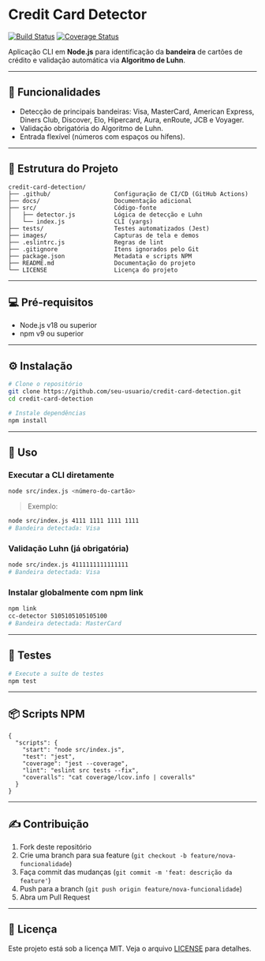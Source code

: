 # Credit Card Detector

[![Build Status](https://img.shields.io/github/actions/workflow/status/nasseralm/credit-card-detection/ci.yml?branch=main)](https://github.com/nasseralm/credit-card-detection/actions/workflows/ci.yml)
[![Coverage Status](https://img.shields.io/coveralls/github/nasseralm/credit-card-detection)](https://coveralls.io/github/nasseralm/credit-card-detection)

Aplicação CLI em **Node.js** para identificação da **bandeira** de cartões de crédito e validação automática via **Algoritmo de Luhn**.

---

## 🚀 Funcionalidades

- Detecção de principais bandeiras: Visa, MasterCard, American Express, Diners Club, Discover, Elo, Hipercard, Aura, enRoute, JCB e Voyager.
- Validação obrigatória do Algoritmo de Luhn.
- Entrada flexível (números com espaços ou hífens).

---

## 📁 Estrutura do Projeto

```text
credit-card-detection/
├── .github/                  Configuração de CI/CD (GitHub Actions)
├── docs/                     Documentação adicional
├── src/                      Código-fonte
│   ├── detector.js           Lógica de detecção e Luhn
│   └── index.js              CLI (yargs)
├── tests/                    Testes automatizados (Jest)
├── images/                   Capturas de tela e demos
├── .eslintrc.js              Regras de lint
├── .gitignore                Itens ignorados pelo Git
├── package.json              Metadata e scripts NPM
├── README.md                 Documentação do projeto
└── LICENSE                   Licença do projeto
```

---

## 💻 Pré-requisitos

- Node.js v18 ou superior
- npm v9 ou superior

---

## ⚙️ Instalação

```bash
# Clone o repositório
git clone https://github.com/seu-usuario/credit-card-detection.git
cd credit-card-detection

# Instale dependências
npm install
```  

---

## 🚀 Uso

### Executar a CLI diretamente

```bash
node src/index.js <número-do-cartão>
```

> Exemplo:

```bash
node src/index.js 4111 1111 1111 1111
# Bandeira detectada: Visa
```  

### Validação Luhn (já obrigatória)

```bash
node src/index.js 4111111111111111
# Bandeira detectada: Visa
```  

### Instalar globalmente com npm link

```bash
npm link
cc-detector 5105105105105100
# Bandeira detectada: MasterCard
```  

---

## 🧪 Testes

```bash
# Execute a suíte de testes
npm test
```  

---

## 📦 Scripts NPM

```jsonc
{
  "scripts": {
    "start": "node src/index.js",
    "test": "jest",
    "coverage": "jest --coverage",
    "lint": "eslint src tests --fix",
    "coveralls": "cat coverage/lcov.info | coveralls"
  }
}
```

---

## ✍️ Contribuição

1. Fork deste repositório
2. Crie uma branch para sua feature (`git checkout -b feature/nova-funcionalidade`)
3. Faça commit das mudanças (`git commit -m 'feat: descrição da feature'`)
4. Push para a branch (`git push origin feature/nova-funcionalidade`)
5. Abra um Pull Request

---

## 📄 Licença

Este projeto está sob a licença MIT. Veja o arquivo [LICENSE](LICENSE) para detalhes.
